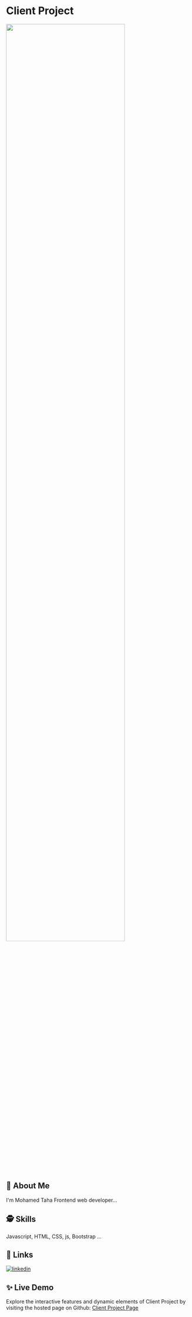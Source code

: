 # Client Project 

<img align="center" width="80%" src="https://github.com/MhmdTahaSheRif/Client-STORE/blob/image/Screenshot 2024-12-14 160544.jpg">

## 🚀 About Me
I'm Mohamed Taha Frontend web developer...

  
## 🕵️‍ Skills
Javascript, HTML, CSS, js, Bootstrap ...


## 🔗 Links

[![linkedin](https://img.shields.io/badge/linkedin-0A66C2?style=for-the-badge&logo=linkedin&logoColor=white)](https://www.linkedin.com/in/mohamed-taha-sherif/)


## ✨ Live Demo

Explore the interactive features and dynamic elements of Client Project  by visiting the hosted page on Github:
[Client Project Page](https://mhmdtahasherif.github.io/Client/)